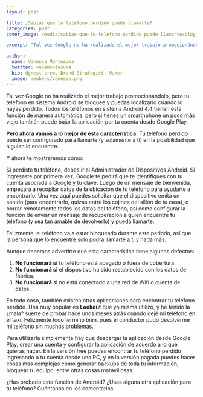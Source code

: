 ```yaml
---
layout: post

title: ¿Sabías que tu teléfono perdido puede llamarte?
categories: post
cover_image: /media/sabias-que-tu-telefono-perdido-puede-llamarte/blog-cover.png

excerpt: "Tal vez Google no ha realizado el mejor trabajo promocionándolo, pero tu teléfono..."

author:
  name: Vanessa Montezuma
  twitter: vanemontezuma
  bio: dgnest crew, Brand Strategist, Maker
  image: members/vanessa.png
---
```



Tal vez Google no ha realizado el mejor trabajo promocionándolo, pero tu teléfono en sistema Android se bloquee y puedas localizarlo cuando lo hayas perdido. Todos los teléfonos en sistema Android 4.4 tienen esta función de manera automática, pero si tienes un smarthphone un poco más viejo también puede bajar la aplicación por tu cuenta desde Google Play. 

**Pero ahora vamos a lo mejor de esta característica:** Tu teléfono perdido puede ser configurado para llamarte (y solamente a ti) en la posibilidad que alguien lo encuentre. 

Y ahora te mostraremos cómo: 

Si perdiste tu teléfono, debes ir al Administrador de Dispositivos Android. Si ingresaste por primera vez, Google te pedirá que te identifiques con tu cuenta asociada a Google y tu clave. Luego de un mensaje de bienvenida, empezará a recopilar datos de la ubicación de tu teléfono para ayudarte a encontrarlo.  Una vez aquí puedes solicitar que el dispositivo emita un sonido (para encontrarlo, quizás entre los cojines del sillón de tu casa), o borrar remotamente todos los datos del teléfono, así como configurar la función de enviar un mensaje de recuperación a quien encuentre tu teléfono (y sea tan amable de devolverlo) y pueda llamarte. 

Felizmente, el teléfono va a estar bloqueado durante este periodo, así que la persona que lo encuentre solo podrá llamarte a ti y nada más.

Aunque debemos advertirte que esta característica tiene algunos defectos: 

1. **No funcionará si** tu teléfono está apagado o fuera de cobertura. 
2. **No funcionará si** el dispositivo ha sido restablecido con los datos de fábrica. 
3. **No funcionará** si no está conectado a una red de Wifi o cuenta de datos. 

En todo caso, también existen otras aplicaciones para encontrar tu teléfono perdido. Una muy popular es **Lookout** que yo misma utilizo, y he tenido la ¿mala? suerte de probar hace unos meses atrás cuando dejé mi teléfono en el taxi. Felizmente todo terminó bien, pues el conductor pudo devolverme mi teléfono sin muchos problemas. 

Para utilizarla simplemente hay que descargar la aplicación desde Google Play, crear una cuenta y configurar la aplicación de acuerdo a lo que quieras hacer. En la versión free puedes encontrar tu teléfono perdido ingresando a tu cuenta desde una PC, y en la versión pagada puedes hacer cosas mas complejas como generar backups de toda tu información, bloquear tu equipo, entre otras cosas maravillosas. 

¿Has probado esta función de Android? ¿Usas alguna otra aplicación para tu teléfono? Cuéntanos en los comentarios. 
